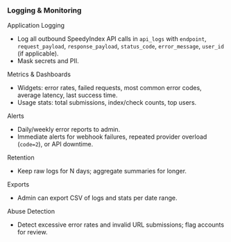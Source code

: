 ### Logging & Monitoring

Application Logging
- Log all outbound SpeedyIndex API calls in `api_logs` with `endpoint`, `request_payload`, `response_payload`, `status_code`, `error_message`, `user_id` (if applicable).
- Mask secrets and PII.

Metrics & Dashboards
- Widgets: error rates, failed requests, most common error codes, average latency, last success time.
- Usage stats: total submissions, index/check counts, top users.

Alerts
- Daily/weekly error reports to admin.
- Immediate alerts for webhook failures, repeated provider overload (`code=2`), or API downtime.

Retention
- Keep raw logs for N days; aggregate summaries for longer.

Exports
- Admin can export CSV of logs and stats per date range.

Abuse Detection
- Detect excessive error rates and invalid URL submissions; flag accounts for review.
